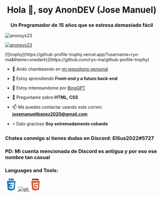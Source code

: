 <h1 align="center">Hola 👋, soy AnonDEV (Jose Manuel)</h1>
<h3 align="center">Un Programador de 15 años que se estresa demasiado fácil</h3>

<p align="left"> <img src="https://komarev.com/ghpvc/?username=anonsys23&label=Profile%20views&color=0e75b6&style=flat" alt="anonsys23" /> </p>

<p align="left"> <a href="https://github.com/ryo-ma/github-profile-trophy"><img src="https://github-profile-trophy.vercel.app/?username=anonsys23" alt="anonsys23" /></a> </p>
[![trophy](https://github-profile-trophy.vercel.app/?username=ryo-ma&theme=onedark)](https://github.com/ryo-ma/github-profile-trophy)

- 🔭 Ando chambeando en [mi repositorio personal](https://github.com/AnonSYS23/personal_branch)

- 🌱 Estoy aprendiendo **Front-end y a futuro back-end**

- 👯 Estoy interesandome por [BingGPT](https://github.com/dice2o/BingGPT)

- 💬 Preguntame sobre **HTML, CSS**

- 📫 Me puedes contactar usando este correo: **josemanuelibanez2020@gmail.com**

- ⚡ Dato gracioso **Soy extremadamente cobarde**

<h3 align="left">Chatea conmigo si tienes dudas en Discord: ElSus2022#5727 </h3>
<p align="left">
</p>

<h3 align="left">PD: Mi cuenta mencionada de Discord es antigua y por eso ese nombre tan casual </h3>
<p align="left">
</p>

<h3 align="left">Languages and Tools:</h3>
<p align="left"> <a href="https://www.w3schools.com/css/" target="_blank" rel="noreferrer"> <img src="https://raw.githubusercontent.com/devicons/devicon/master/icons/css3/css3-original-wordmark.svg" alt="css3" width="40" height="40"/> </a> <a href="https://git-scm.com/" target="_blank" rel="noreferrer"> <img src="https://www.vectorlogo.zone/logos/git-scm/git-scm-icon.svg" alt="git" width="40" height="40"/> </a> <a href="https://www.w3.org/html/" target="_blank" rel="noreferrer"> <img src="https://raw.githubusercontent.com/devicons/devicon/master/icons/html5/html5-original-wordmark.svg" alt="html5" width="40" height="40"/> </a> </p>
